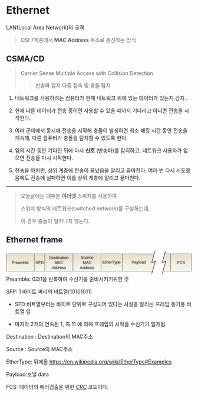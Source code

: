 # Ethernet

LAN(Local Area Network)의 규격

> OSI 7계층에서 **MAC Address** 주소로 통신하는 방식

##  CSMA/CD 

> Carrier Sense Multiple Access with Collision Detection
>> 반송파 감지 다중 접속 및 충돌 탐지

1. 네트워크를 사용하려는 컴퓨터가
    현재 네트워크 위에 있는 데이터가 있는지 감지 .

2. 현재 다른 데이터가 전송 중이면 사용할 수 있을 때까지
    기다리고 아니면 전송을 시작한다.

3. 여러 군데에서 동시에 전송을 시작해 충돌이 발생하면 최소
    패킷 시간 동안 전송을 계속해,
    다른 컴퓨터가 충돌을 탐지할 수 있도록 한다.

4. 임의 시간 동안 기다린 뒤에 다시 **신호** (반송파)를 감지하고, 네트워크 사용자가 없으면 전송을 다시 시작한다.

5. 전송을 마치면, 상위 계층에 전송이 끝났음을 알리고 끝마친다. 여러 번 다시 시도했음에도 전송에 실패하면 이를 상위 계층에 알리고 끝마친다.

---

> 오늘날에는 대부분 **이더넷** 스위치를 사용하여
>
> 스위치 방식의 네트워크(switched network)를 구성하는데,
>
> 이 경우 충돌이 일어나지 않는다.

## Ethernet frame

![Ethernet](./imgs/ethernetframe.png)
Preamble: 0과1을 반복하여 수신기를 준비시키기위한 것

SFP: 1 바이트 짜리의 비트열(10101011)

- SFD 비트열부터는 바이트 단위로 구성되어 있다는 
     사실을 알리는 프레임 동기용 비트열 임

- 마지막 2개의 연속된 1, 즉 11 에 의해 프레임의 시작을 수신기가 알게됨

Destination : Destination의 MAC주소

Source : Source의 MAC주소

EtherType: 뒤에올     https://en.wikipedia.org/wiki/EtherType#Examples

Payload:보낼 data

FCS: 데이터의 에러검출을 위한 [*CRC*](http://www.ktword.co.kr/abbr_view.php?nav=&m_temp1=603&id=744) 코드이다.
